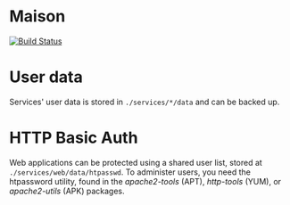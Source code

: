 # Maison

[![Build Status](https://travis-ci.org/bartfeenstra/maison.svg?branch=master)](https://travis-ci.org/bartfeenstra/maison)

# User data
Services' user data is stored in `./services/*/data` and can be backed up.

# HTTP Basic Auth
Web applications can be protected using a shared user list, stored at `./services/web/data/htpasswd`. To administer
users, you need the htpassword  utility, found in the *apache2-tools* (APT), *http-tools* (YUM), or *apache2-utils*
(APK) packages.

